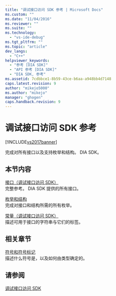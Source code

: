 ```yaml
---
title: "调试接口访问 SDK 参考 | Microsoft Docs"
ms.custom: ""
ms.date: "11/04/2016"
ms.reviewer: ""
ms.suite: ""
ms.technology: 
  - "vs-ide-debug"
ms.tgt_pltfrm: ""
ms.topic: "article"
dev_langs: 
  - "C++"
helpviewer_keywords: 
  - "参考 [DIA SDK]"
  - "API 参考 [DIA SDK]"
  - "DIA SDK, 参考"
ms.assetid: 7cdbbce1-8b59-43ce-b6aa-a948bb4d7148
caps.latest.revision: 9
author: "mikejo5000"
ms.author: "mikejo"
manager: "ghogen"
caps.handback.revision: 9
---
```

# 调试接口访问 SDK 参考
[!INCLUDE[vs2017banner](../../code-quality/includes/vs2017banner.md)]

完成对所有接口以及支持枚举和结构。 DIA SDK。  
  
## 本节内容  
 [接口（调试接口访问 SDK）](../../debugger/debug-interface-access/interfaces-debug-interface-access-sdk.md)  
 完整参考。 DIA SDK 提供的所有接口。  
  
 [枚举和结构](../../debugger/debug-interface-access/enumerations-and-structures.md)  
 完成对接口和结构所需的所有枚举。  
  
 [常量（调试接口访问 SDK）](../../debugger/debug-interface-access/constants-debug-interface-access-sdk.md)  
 描述可用于接口的字符串与它们的标签。  
  
## 相关章节  
 [符号和符号标记](../../debugger/debug-interface-access/symbols-and-symbol-tags.md)  
 描述什么符号是，以及如何由类型确定的。  
  
## 请参阅  
 [调试接口访问 SDK](../../debugger/debug-interface-access/debug-interface-access-sdk.md)